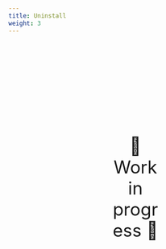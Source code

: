 ```yaml
---
title: Uninstall
weight: 3
---
```

<div style="text-align: center; font-size:2.5em;margin: 200px;">🚧 Work in progress 🚧</div>